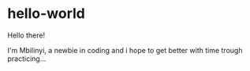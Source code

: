 # hello-world

Hello there!

I'm Mbilinyi, a newbie in coding and i hope to get better with time trough practicing...
